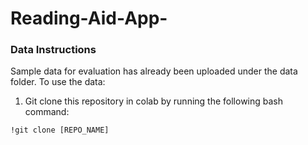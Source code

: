# Reading-Aid-App-

### Data Instructions 
Sample data for evaluation has already been uploaded under the data folder. To use the data:
1) Git clone this repository in colab by running the following bash command:
  ```
  !git clone [REPO_NAME]
  ```
